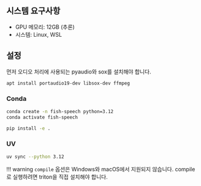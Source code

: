 ## 시스템 요구사항

- GPU 메모리: 12GB (추론)
- 시스템: Linux, WSL

## 설정

먼저 오디오 처리에 사용되는 pyaudio와 sox를 설치해야 합니다.

``` bash
apt install portaudio19-dev libsox-dev ffmpeg
```

### Conda

```bash
conda create -n fish-speech python=3.12
conda activate fish-speech

pip install -e .
```

### UV

```bash
uv sync --python 3.12
```

!!! warning
    `compile` 옵션은 Windows와 macOS에서 지원되지 않습니다. compile로 실행하려면 triton을 직접 설치해야 합니다.
